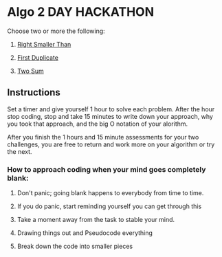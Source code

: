 # Algo 2 DAY HACKATHON

Choose two or more the following:

1. [Right Smaller Than](CHALLENGES/RIGHTSMALLERTHAN.md) 

2. [First Duplicate](CHALLENGES/FIRSTDUPLICATEVALUE.md) 

3. [Two Sum](CHALLENGES/TWOSUM.md) 


## Instructions 
Set a timer and give yourself 1 hour to solve each problem. After the hour stop coding, stop and take 15 minutes to write down your approach, why you took that approach, and the big O notation of your alorithm.

After you finish the 1 hours and 15 minute assessments for your two challenges, you are free to return and work more on your algorithm or try the next.


### How to approach coding when your mind goes completely blank:

1. Don't panic; going blank happens to everybody from time to time. 

2. If you do panic, start reminding yourself you can get through this

3. Take a moment away from the task to stable your mind.

4. Drawing things out and Pseudocode everything

5. Break down the code into smaller pieces

